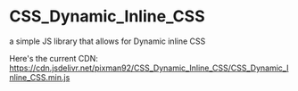 # CSS_Dynamic_Inline_CSS
a simple JS library that allows for Dynamic inline CSS 

Here's the current CDN:
[https://cdn.jsdelivr.net/pixman92/CSS_Dynamic_Inline_CSS/CSS_Dynamic_Inline_CSS.min.js
](https://cdn.jsdelivr.net/gh/pixman92/CSS_Dynamic_Inline_CSS@0.2/CSS_Dynamic_Inline.min.js)


